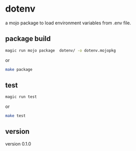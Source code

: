 # dotenv

a mojo package to load environment variables from .env file.


## package build

```bash
magic run mojo package  dotenv/ -o dotenv.mojopkg
```
or 

```bash
make package
```

## test

```bash
magic run test 
```

or 

```bash
make test
```

## version

version 0.1.0

